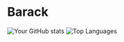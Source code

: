 # Barack
![Your GitHub stats](https://github-readme-stats.vercel.app/api?username=lapilly254&show_icons=true&theme=default)
![Top Languages](https://github-readme-stats.vercel.app/api/top-langs/?username=lapilly254&layout=compact)

